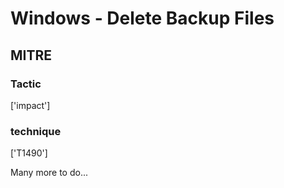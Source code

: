 # Windows - Delete Backup Files

## MITRE

### Tactic
['impact']

### technique
['T1490']

Many more to do...
